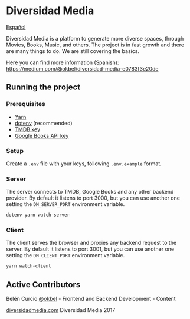 # Diversidad Media 

[Español](README-es.md)

Diversidad Media is a platform to generate more diverse spaces, through Movies, Books, Music, and others. The project is in fast growth and there are many things to do. We are still covering the basics.

Here you can find more information (Spanish):
https://medium.com/@okbel/diversidad-media-e0783f3e20de

## Running the project

### Prerequisites

* [Yarn](https://yarnpkg.com/en/)
* [dotenv](https://github.com/bkeepers/dotenv) (recommended)
* [TMDB key](https://developers.themoviedb.org/3/getting-started)
* [Google Books API key](https://developers.google.com/books/)

### Setup

Create a `.env` file with your keys, following `.env.example` format.

### Server

The server connects to TMDB, Google Books and any other backend provider.
By default it listens to port 3000, but you can use another one setting
the `DM_SERVER_PORT` environment variable.

```sh
dotenv yarn watch-server
```

### Client

The client serves the browser and proxies any backend request to the server.
By default it listens to port 3001, but you can use another one setting
the `DM_CLIENT_PORT` environment variable.

```sh
yarn watch-client
```

## Active Contributors
Belén Curcio [@okbel](http://twitter.com/okbel) - Frontend and Backend Development - Content


[diversidadmedia.com](diversidadmedia.com)
Diversidad Media 2017
